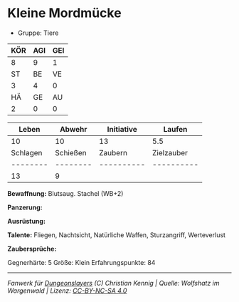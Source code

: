 # Kleine Mordmücke  
- Gruppe: Tiere  

| KÖR | AGI | GEI |  
| --- | --- | --- |  
| 8   | 9   | 1   |
| ST  | BE  | VE  |  
| 3   | 4   | 0   |
| HÄ  | GE  | AU  |  
| 2   | 0   | 0   |


| Leben    | Abwehr   | Initiative | Laufen     |
| -------- | -------- | ---------- | ---------- |
| 10       | 10       | 13         | 5.5        |
| Schlagen | Schießen | Zaubern    | Zielzauber |
| -------- | -------- | ---------- | ---------- |
| 13       | 9        |            |            |

**Bewaffnung:**
Blutsaug. Stachel (WB+2)

**Panzerung:**


**Ausrüstung:**


**Talente:**
Fliegen, Nachtsicht, Natürliche Waffen, Sturzangriff, Werteverlust

**Zaubersprüche:**


Gegnerhärte: 5
Größe: Klein
Erfahrungspunkte: 84



___
*Fanwerk für [Dungeonslayers](https://www.dungeonslayers.net/) (C) Christian Kennig | Quelle: Wolfshatz im Wargenwald | Lizenz: [CC-BY-NC-SA 4.0](https://creativecommons.org/licenses/by-nc-sa/4.0/deed.de)*
